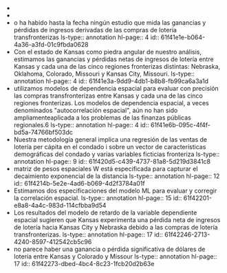 - <object data="G:/Otros ordenadores/Mi Ordenador/Habilidades/Universidad/Opta I/Papers/Impacto en los ingresos de la compra de loteria/Garret_Marsh-2002-The-revenue-impacts (1).pdf" type="application/pdf" width="100%" height="800px"></object>
-
- o ha habido hasta la fecha ningún estudio que mida las ganancias y pérdidas de ingresos derivadas de las compras de lotería transfronterizas
  ls-type:: annotation
  hl-page:: 4
  id:: 61f41e1e-b064-4a36-a3fd-01c9fbda0628
- Con el estado de Kansas como piedra angular de nuestro análisis, estimamos las ganancias y pérdidas netas de ingresos de lotería entre Kansas y cada una de las cinco regiones fronterizas distintas: Nebraska, Oklahoma, Colorado, Missouri y Kansas City, Missouri.
  ls-type:: annotation
  hl-page:: 4
  id:: 61f41e3a-9dd9-4db1-b8b8-fb99ca6a3a1d
- utilizamos modelos de dependencia espacial para evaluar con precisión las compras transfronterizas entre Kansas y cada una de las cinco regiones fronterizas. Los modelos de dependencia espacial, a veces denominados "autocorrelación espacial", aún no han sido ampliamenteaplicada a los problemas de las finanzas públicas regionales.6
  ls-type:: annotation
  hl-page:: 4
  id:: 61f41e6b-095c-4f4f-bd5a-74766bf503dc
- Nuestra metodología general implica una regresión de las ventas de lotería per  cápita  en  el  condado  i sobre  un  vector  de  características  demográficas  del  condado  y  varias  variables  ficticias  fronteriza
  ls-type:: annotation
  hl-page:: 9
  id:: 61f420d5-c439-4737-81a8-5d219d3841c8
- matriz   de   pesos   espaciales   W está   especificada   para   capturar   el   decaimiento exponencial de la distancia
  ls-type:: annotation
  hl-page:: 12
  id:: 61f4214b-5e2e-4ad6-b069-4d2f3784a01f
- Estimamos   dos   especificaciones   del   modelo   ML   para   evaluar   y   corregir   la   correlación  espacial.
  ls-type:: annotation
  hl-page:: 15
  id:: 61f42201-e8a8-4a4c-983d-114cfbba9d54
- Los resultados del modelo de retardo de la variable dependiente espacial sugieren que Kansas experimenta una pérdida neta de ingresos de lotería hacia Kansas City y Nebraska   debido   a   las   compras   de   lotería   transfronterizas. 
  ls-type:: annotation
  hl-page:: 17
  id:: 61f42246-2713-4240-8597-412542cb5c96
- no  parece  haber  una  ganancia  o  pérdida  significativa  de  dólares  de  lotería  entre Kansas y Colorado y Missour
  ls-type:: annotation
  hl-page:: 17
  id:: 61f42273-dbed-4bc4-8c23-1fcb20d2b63e